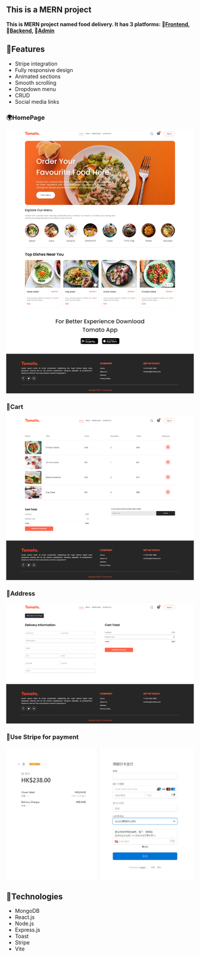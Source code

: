 ## This is a MERN project

**This is MERN project named food delivery. It has 3 platforms: 🔗[Frontend](https://food-delivery-frontend-8kro.onrender.com), 🔗[Backend](https://github.com/bigliuliu/food-delivery/tree/main/backend), 🔗[Admin](https://food-delivery-admin-o41w.onrender.com)**

## 🍲Features

- Stripe integration
- Fully responsive design
- Animated sections
- Smooth scrolling
- Dropdown menu
- CRUD
- Social media links

### 🌍HomePage
![Screenshot](frontend/src/assets/1.png)
### 🛒Cart
![Screenshot](frontend/src/assets/3.png)
### 🏡Address
![Screenshot](frontend/src/assets/4.png)
### 💸Use Stripe for payment
![Screenshot](frontend/src/assets/2.png)

## 🧰Technologies

- MongoDB
- React.js
- Node.js
- Express.js
- Toast
- Stripe
- Vite
